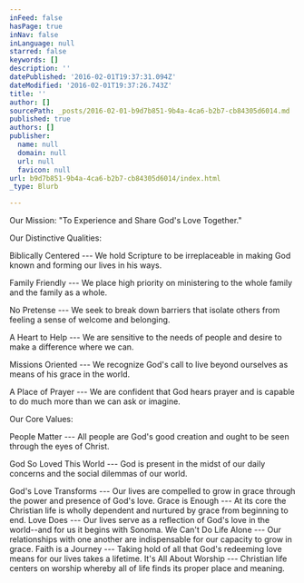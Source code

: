 ```yaml
---
inFeed: false
hasPage: true
inNav: false
inLanguage: null
starred: false
keywords: []
description: ''
datePublished: '2016-02-01T19:37:31.094Z'
dateModified: '2016-02-01T19:37:26.743Z'
title: ''
author: []
sourcePath: _posts/2016-02-01-b9d7b851-9b4a-4ca6-b2b7-cb84305d6014.md
published: true
authors: []
publisher:
  name: null
  domain: null
  url: null
  favicon: null
url: b9d7b851-9b4a-4ca6-b2b7-cb84305d6014/index.html
_type: Blurb

---
```

Our Mission: "To Experience and Share God's Love Together." 

Our Distinctive Qualities: 

Biblically Centered --- We hold Scripture to be irreplaceable in making God known and forming our lives in his ways. 

Family Friendly --- We place high priority on ministering to the whole family and the family as a whole. 

No Pretense --- We seek to break down barriers that isolate others from feeling a sense of welcome and belonging. 

A Heart to Help --- We are sensitive to the needs of people and desire to make a difference where we can. 

Missions Oriented --- We recognize God's call to live beyond ourselves as means of his grace in the world. 

A Place of Prayer --- We are confident that God hears prayer and is capable to do much more than we can ask or imagine. 

Our Core Values: 

People Matter --- All people are God's good creation and ought to be seen through the eyes of Christ. 

God So Loved This World --- God is present in the midst of our daily concerns and the social dilemmas of our world. 

God's Love Transforms --- Our lives are compelled to grow in grace through the power and presence of God's love.
Grace is Enough --- At its core the Christian life is wholly dependent and nurtured by grace from beginning to end.
Love Does --- Our lives serve as a reflection of God's love in the world--and for us it begins with Sonoma.
We Can't Do Life Alone --- Our relationships with one another are indispensable for our capacity to grow in grace.
Faith is a Journey --- Taking hold of all that God's redeeming love means for our lives takes a lifetime.
It's All About Worship --- Christian life centers on worship whereby all of life finds its proper place and meaning.